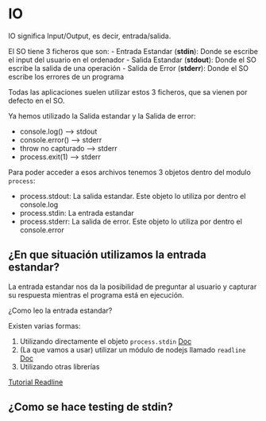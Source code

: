 # IO

IO significa Input/Output, es decir, entrada/salida.

El SO tiene 3 ficheros que son:
    - Entrada Estandar (**stdin**): Donde se escribe el input del usuario en el ordenador
    - Salida Estandar (**stdout**): Donde el SO escribe la salida de una operación
    - Salida de Error (**stderr**): Donde el SO escribe los errores de un programa

Todas las aplicaciones suelen utilizar estos 3 ficheros, que sa vienen por defecto en el SO.

Ya hemos utilizado la Salida estandar y la Salida de error:

- console.log() --> stdout
- console.error() --> stderr
- throw no capturado --> stderr
- process.exit(1) --> stderr

Para poder acceder a esos archivos tenemos 3 objetos dentro del modulo `process`:

- process.stdout: La salida estandar. Este objeto lo utiliza por dentro el console.log
- process.stdin: La entrada estandar
- process.stderr: La salida de error. Este objeto lo utiliza por dentro el console.error

## ¿En que situación utilizamos la entrada estandar?

La entrada estandar nos da la posibilidad de preguntar al usuario y capturar su respuesta mientras el programa está en ejecución.

¿Como leo la entrada estandar?

Existen varias formas:

1. Utilizando directamente el objeto `process.stdin` [Doc](https://nodejs.org/dist/latest-v16.x/docs/api/process.html#processstdin)
2. (La que vamos a usar) utilizar un módulo de nodejs llamado `readline` [Doc](https://nodejs.org/dist/latest-v16.x/docs/api/readline.html)
3. Utilizando otras librerías

[Tutorial Readline](https://nodejs.dev/learn/accept-input-from-the-command-line-in-nodejs)

## ¿Como se hace testing de stdin?



